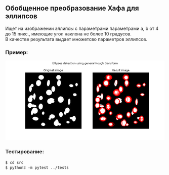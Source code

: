 ## Обобщенное преобразование Хафа для эллипсов
Ищет на изображении эллипсы с параметрами параметрами а, b от 4 до 15 пикс.,
имеющие угол наклона не более 10 градусов.  
В качестве результата выдает множетсво параметров эллипсов.

### Пример:
![Пример](results/report.png)

### Тестирование:
```
$ cd src
$ python3 -m pytest ../tests
```
